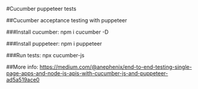 #Cucumber puppeteer tests

##Cucumber acceptance testing with puppeteer

###Install cucumber:
npm i cucumber -D

###Install puppeteer:
npm i puppeteer

###Run tests:
npx cucumber-js



##More info:
https://medium.com/@anephenix/end-to-end-testing-single-page-apps-and-node-js-apis-with-cucumber-js-and-puppeteer-ad5a519ace0